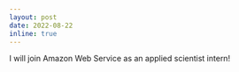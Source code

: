 ```yaml
---
layout: post
date: 2022-08-22
inline: true
---
```


I will join Amazon Web Service as an applied scientist intern!
